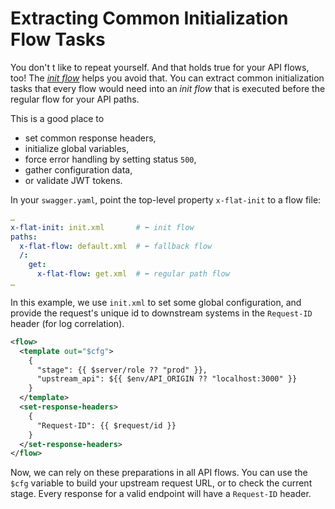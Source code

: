 # Extracting Common Initialization Flow Tasks

You don't t like to repeat yourself. And that holds true for your API flows,
too! The [_init flow_](/reference/OpenAPI/routing.md#init-flow) helps you avoid that.
You can extract common initialization tasks that every flow would need into an
_init flow_ that is executed before the regular flow for your API paths.

This is a good place to
* set common response headers,
* initialize global variables,
* force error handling by setting status `500`,
* gather configuration data,
* or validate JWT tokens.

In your `swagger.yaml`, point the top-level property `x-flat-init` to a flow
file:

```yaml
…
x-flat-init: init.xml       # ⬅ init flow
paths:
  x-flat-flow: default.xml  # ⬅ fallback flow
  /:
    get:
      x-flat-flow: get.xml  # ⬅ regular path flow
…
```

In this example, we use `init.xml` to set some global configuration, and
provide the request's unique id to downstream systems in the `Request-ID`
header (for log correlation).

```xml
<flow>
  <template out="$cfg">
    {
      "stage": {{ $server/role ?? "prod" }},
      "upstream_api": ${{ $env/API_ORIGIN ?? "localhost:3000" }}
    }
  </template>
  <set-response-headers>
    {
	  "Request-ID": {{ $request/id }}
	}
  </set-response-headers>
</flow>
```

Now, we can rely on these preparations in all API flows. You can use the `$cfg`
variable to build your upstream request URL, or to check the current stage.
Every response for a valid endpoint will have a `Request-ID` header.
